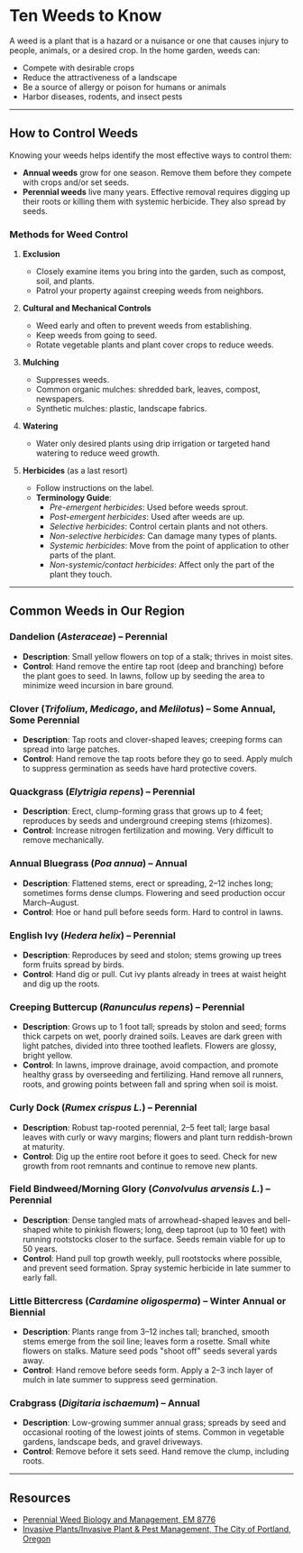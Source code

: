 # Ten Weeds to Know

A weed is a plant that is a hazard or a nuisance or one that causes injury to people, animals, or a desired crop. In the home garden, weeds can:
- Compete with desirable crops
- Reduce the attractiveness of a landscape
- Be a source of allergy or poison for humans or animals
- Harbor diseases, rodents, and insect pests

---

## How to Control Weeds

Knowing your weeds helps identify the most effective ways to control them:
- **Annual weeds** grow for one season. Remove them before they compete with crops and/or set seeds.
- **Perennial weeds** live many years. Effective removal requires digging up their roots or killing them with systemic herbicide. They also spread by seeds.

### Methods for Weed Control

1. **Exclusion**
   - Closely examine items you bring into the garden, such as compost, soil, and plants.
   - Patrol your property against creeping weeds from neighbors.

2. **Cultural and Mechanical Controls**
   - Weed early and often to prevent weeds from establishing.
   - Keep weeds from going to seed.
   - Rotate vegetable plants and plant cover crops to reduce weeds.

3. **Mulching**
   - Suppresses weeds.
   - Common organic mulches: shredded bark, leaves, compost, newspapers.
   - Synthetic mulches: plastic, landscape fabrics.

4. **Watering**
   - Water only desired plants using drip irrigation or targeted hand watering to reduce weed growth.

5. **Herbicides** (as a last resort)
   - Follow instructions on the label.
   - **Terminology Guide**:
     - *Pre-emergent herbicides*: Used before weeds sprout.
     - *Post-emergent herbicides*: Used after weeds are up.
     - *Selective herbicides*: Control certain plants and not others.
     - *Non-selective herbicides*: Can damage many types of plants.
     - *Systemic herbicides*: Move from the point of application to other parts of the plant.
     - *Non-systemic/contact herbicides*: Affect only the part of the plant they touch.

---

## Common Weeds in Our Region

### Dandelion (*Asteraceae*) – Perennial
- **Description**: Small yellow flowers on top of a stalk; thrives in moist sites.
- **Control**: Hand remove the entire tap root (deep and branching) before the plant goes to seed. In lawns, follow up by seeding the area to minimize weed incursion in bare ground.

### Clover (*Trifolium*, *Medicago*, and *Melilotus*) – Some Annual, Some Perennial
- **Description**: Tap roots and clover-shaped leaves; creeping forms can spread into large patches.
- **Control**: Hand remove the tap roots before they go to seed. Apply mulch to suppress germination as seeds have hard protective covers.

### Quackgrass (*Elytrigia repens*) – Perennial
- **Description**: Erect, clump-forming grass that grows up to 4 feet; reproduces by seeds and underground creeping stems (rhizomes).
- **Control**: Increase nitrogen fertilization and mowing. Very difficult to remove mechanically.

### Annual Bluegrass (*Poa annua*) – Annual
- **Description**: Flattened stems, erect or spreading, 2–12 inches long; sometimes forms dense clumps. Flowering and seed production occur March–August.
- **Control**: Hoe or hand pull before seeds form. Hard to control in lawns.

### English Ivy (*Hedera helix*) – Perennial
- **Description**: Reproduces by seed and stolon; stems growing up trees form fruits spread by birds.
- **Control**: Hand dig or pull. Cut ivy plants already in trees at waist height and dig up the roots.

### Creeping Buttercup (*Ranunculus repens*) – Perennial
- **Description**: Grows up to 1 foot tall; spreads by stolon and seed; forms thick carpets on wet, poorly drained soils. Leaves are dark green with light patches, divided into three toothed leaflets. Flowers are glossy, bright yellow.
- **Control**: In lawns, improve drainage, avoid compaction, and promote healthy grass by overseeding and fertilizing. Hand remove all runners, roots, and growing points between fall and spring when soil is moist.

### Curly Dock (*Rumex crispus L.*) – Perennial
- **Description**: Robust tap-rooted perennial, 2–5 feet tall; large basal leaves with curly or wavy margins; flowers and plant turn reddish-brown at maturity.
- **Control**: Dig up the entire root before it goes to seed. Check for new growth from root remnants and continue to remove new plants.

### Field Bindweed/Morning Glory (*Convolvulus arvensis L.*) – Perennial
- **Description**: Dense tangled mats of arrowhead-shaped leaves and bell-shaped white to pinkish flowers; long, deep taproot (up to 10 feet) with running rootstocks closer to the surface. Seeds remain viable for up to 50 years.
- **Control**: Hand pull top growth weekly, pull rootstocks where possible, and prevent seed formation. Spray systemic herbicide in late summer to early fall.

### Little Bittercress (*Cardamine oligosperma*) – Winter Annual or Biennial
- **Description**: Plants range from 3–12 inches tall; branched, smooth stems emerge from the soil line; leaves form a rosette. Small white flowers on stalks. Mature seed pods "shoot off" seeds several yards away.
- **Control**: Hand remove before seeds form. Apply a 2–3 inch layer of mulch in late summer to suppress seed germination.

### Crabgrass (*Digitaria ischaemum*) – Annual
- **Description**: Low-growing summer annual grass; spreads by seed and occasional rooting of the lowest joints of stems. Common in vegetable gardens, landscape beds, and gravel driveways.
- **Control**: Remove before it sets seed. Hand remove the clump, including roots.

---

## Resources

- [Perennial Weed Biology and Management, EM 8776](https://catalog.extension.oregonstate.edu)
- [Invasive Plants/Invasive Plant & Pest Management, The City of Portland, Oregon](https://www.portlandoregon.gov)
